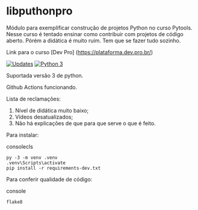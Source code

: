 # libputhonpro
Módulo para exemplificar construção de projetos Python no curso Pytools. 
Nesse curso é tentado ensinar como contribuir com projetos de código aberto.
Pórém a didática é muito ruim.
Tem que se fazer tudo sozinho.

Link para o curso [Dev Pro] (https://plataforma.dev.pro.br/)

[![Updates](https://pyup.io/repos/github/Michel4lves/libputhonpro/shield.svg)](https://pyup.io/repos/github/Michel4lves/libputhonpro/)
[![Python 3](https://pyup.io/repos/github/Michel4lves/libputhonpro/python-3-shield.svg)](https://pyup.io/repos/github/Michel4lves/libputhonpro/)

Suportada versão 3 de python.

Github Actions funcionando.

Lista de reclamações:
1. Nível de didática muito baixo;
2. Vídeos desatualizados;
3. Não há explicações de que para que serve o que é feito.

Para instalar:

consolecls

    py -3 -m venv .venv
    .venv\Scripts\activate
    pip install -r requirements-dev.txt


Para conferir qualidade de código:

console

    flake8

